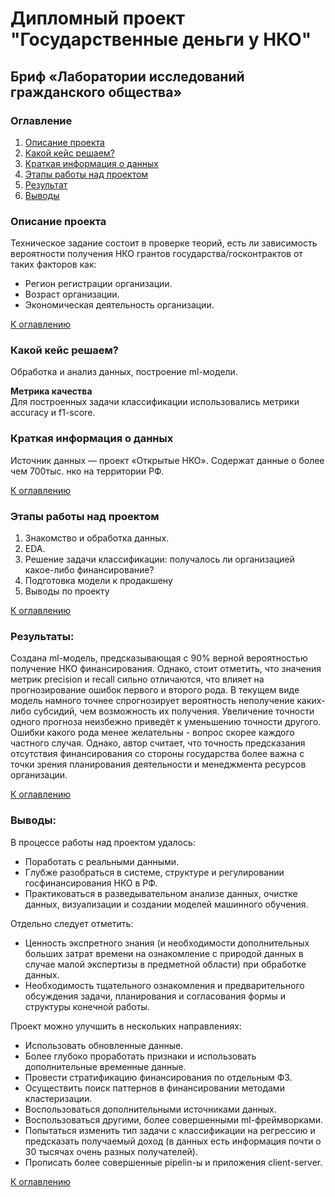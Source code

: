 # Дипломный проект "Государственные деньги у НКО"
## Бриф «Лаборатории исследований гражданского общества»

### Оглавление  
1. [Описание проекта](#описание-проекта)  
2. [Какой кейс решаем?](#какой-кейс-решаем)  
3. [Краткая информация о данных](#краткая-информация-о-данных)  
4. [Этапы работы над проектом](#этапы-работы-над-проектом)  
5. [Результат](#результат)    
6. [Выводы](#выводы) 

### Описание проекта    
Техническое задание состоит в проверке теорий, есть ли зависимость вероятности получения НКО грантов государства/госконтрактов от таких факторов как:
- Регион регистрации организации.
- Возраст организации.
- Экономическая деятельность организации.

[К оглавлению](#оглавление)

### Какой кейс решаем?    
Обработка и анализ данных, построение ml-модели.

**Метрика качества**     
Для построенных задачи классификации использовались метрики accuracy и f1-score.

### Краткая информация о данных
Источник данных — проект «Открытые НКО». Содержат данные о более чем 700тыс. нко на территории РФ.

[К оглавлению](#оглавление)

### Этапы работы над проектом  
1. Знакомство и обработка данных.
2. EDA.
3. Решение задачи классификации: получалось ли организацией какое-либо финансирование?
4. Подготовка модели к продакшену
5. Выводы по проекту

[К оглавлению](#оглавление)

### Результаты:  
Создана ml-модель, предсказывающая с 90% верной вероятностью получение НКО финансирования. Однако, стоит отметить, что значения метрик precision и recall сильно отличаются, что влияет на прогнозирование ошибок первого и второго рода. В текущем виде модель намного точнее спрогнозирует вероятность неполучение каких-либо субсидий, чем возможность их получения. Увеличение точности одного прогноза неизбежно приведёт к уменьшению точности другого. 
Ошибки какого рода менее желательны - вопрос скорее каждого частного случая. Однако, автор считает, что точность предсказания отсутствия финансирования со стороны государства более важна с точки зрения планирования деятельности и менеджмента ресурсов организации.

[К оглавлению](#оглавление)

### Выводы:  
В процессе работы над проектом удалось:
- Поработать с реальными данными.
- Глубже разобраться в системе, структуре и регулировании госфинансирования НКО в РФ.
- Практиковаться в разведывательном анализе данных, очистке данных, визуализации и создании моделей машинного обучения.

Отдельно следует отметить:
- Ценность экспретного знания (и необходимости дополнительных больших затрат времени на ознакомление с природой данных в случае малой экспертизы в предметной области) при обработке данных.
- Необходимость тщательного ознакомления и предварительного обсуждения задачи, планирования и согласования формы и структуры конечной работы. 

Проект можно улучшить в нескольких направлениях:
- Использовать обновленные данные.
- Более глубоко проработать признаки и использовать дополнительные временные данные.
- Провести стратификацию финансирования по отдельным ФЗ.
- Осуществить поиск паттернов в финансировании методами кластеризации.
- Воспользоваться дополнительными источниками данных.
- Воспользоваться другими, более совершенными ml-фреймворками.
- Попытаться изменить тип задачи с классификации на регрессию и предсказать получаемый доход (в данных есть информация почти о 30 тысячах очень разных получателей).
- Прописать более совершенные pipelin-ы и приложения client-server.

[К оглавлению](#оглавление)

